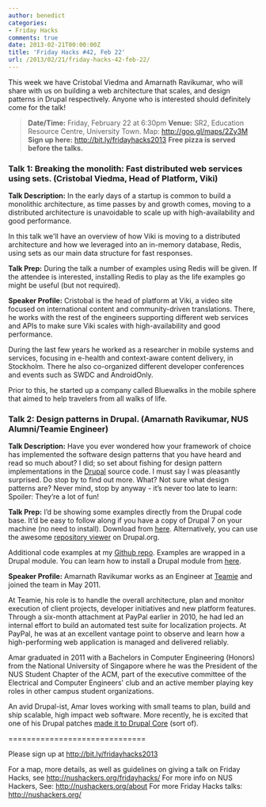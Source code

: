 ```yaml
---
author: benedict
categories:
- Friday Hacks
comments: true
date: 2013-02-21T00:00:00Z
title: 'Friday Hacks #42, Feb 22'
url: /2013/02/21/friday-hacks-42-feb-22/
---
```


This week we have Cristobal Viedma and Amarnath Ravikumar, who will share with us on building a web architecture that scales, and design patterns in Drupal respectively. Anyone who is interested should definitely come for the talk!

<blockquote><strong>Date/Time:</strong> Friday, February 22 at 6:30pm
<strong>Venue:</strong> SR2, Education Resource Centre, University Town. Map: <a href="http://goo.gl/maps/2Zy3M">http://goo.gl/maps/2Zy3M</a>
<strong>Sign up here:</strong> <a href="http://bit.ly/fridayhacks2013">http://bit.ly/fridayhacks2013</a>
<strong>Free pizza is served before the talks.</strong></blockquote>
<h3>Talk 1: Breaking the monolith: Fast distributed web services using sets. (Cristobal Viedma, Head of Platform, Viki)</h3>

<strong>Talk Description:</strong>
In the early days of a startup is common to build a monolithic architecture, as time passes by and growth comes, moving to a distributed architecture is unavoidable to scale up with high-availability and good performance.

In this talk we'll have an overview of how Viki is moving to a distributed architecture and how we leveraged into an in-memory database, Redis, using sets as our main data structure for fast responses.

<strong>Talk Prep:</strong>
During the talk a number of examples using Redis will be given. If the attendee is interested, installing Redis to play as the life examples go might be useful (but not required).

<strong>Speaker Profile:</strong>
Cristobal is the head of platform at Viki, a video site focused on international content and community-driven translations. There, he works with the rest of the engineers supporting different web services and APIs to make sure Viki scales with high-availability and good performance.

During the last few years he worked as a researcher in mobile systems and services, focusing in e-health and context-aware content delivery, in Stockholm. There he also co-organized different developer conferences and events such as SWDC and AndroidOnly.

Prior to this, he started up a company called Bluewalks in the mobile sphere that aimed to help travelers from all walks of life.

<h3>Talk 2: Design patterns in Drupal. (Amarnath Ravikumar, NUS Alumni/Teamie Engineer)</h3>

<strong>Talk Description:</strong>
Have you ever wondered how your framework of choice has implemented the software design patterns that you have heard and read so much about? I did; so set about fishing for design pattern implementations in the <a href="http://drupal.org/project/drupal">Drupal</a> source code. I must say I was pleasantly surprised. Do stop by to find out more. What? Not sure what design patterns are? Never mind, stop by anyway - it’s never too late to learn: Spoiler: They’re a lot of fun!

<strong>Talk Prep:</strong>
I’d be showing some examples directly from the Drupal code base. It’d be easy to follow along if you have a copy of Drupal 7 on your machine (no need to install). Download from <a href="http://ftp.drupal.org/files/projects/drupal-7.20.tar.gz">here</a>. Alternatively, you can use the awesome <a href="http://drupalcode.org/project/drupal.git/tree/3a24da1b40f5e05876ad7775044500b61eb2ed94">repository viewer</a> on Drupal.org.

Additional code examples at my <a href="https://github.com/amarnus/drupal-design-patterns">Github repo</a>. Examples are wrapped in a Drupal module. You can learn how to install a Drupal module from <a href="http://drupal.org/documentation/install/modules-themes">here</a>.

<strong>Speaker Profile:</strong>
Amarnath Ravikumar works as an Engineer at <a href="http://theteamie.com/">Teamie</a> and joined the team in May 2011.

At Teamie, his role is to handle the overall architecture, plan and monitor execution of client projects, developer initiatives and new platform features. Through a six-month attachment at PayPal earlier in 2010, he had led an internal effort to build an automated test suite for localization projects. At PayPal, he was at an excellent vantage point to observe and learn how a high-performing web application is managed and delivered reliably.

Amar graduated in 2011 with a Bachelors in Computer Engineering (Honors) from the National University of Singapore where he was the President of the NUS Student Chapter of the ACM, part of the executive committee of the Electrical and Computer Engineers' club and an active member playing key roles in other campus student organizations.

An avid Drupal-ist, Amar loves working with small teams to plan, build and ship scalable, high impact web software. More recently, he is excited that one of his Drupal patches <a href="http://drupal.org/node/1863020">made it to Drupal Core</a> (sort of).

==============================

Please sign up at <a href="http://bit.ly/fridayhacks2013">http://bit.ly/fridayhacks2013</a>

For a map, more details, as well as guidelines on giving a talk on Friday Hacks, see <a href="/fridayhacks/">http://nushackers.org/fridayhacks/</a>
For more info on NUS Hackers, See: <a href="/about">http://nushackers.org/about</a>
For more Friday Hacks talks: <a href="/">http://nushackers.org/</a>
